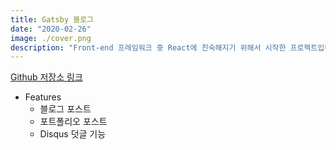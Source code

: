 ```yaml
---
title: Gatsby 블로그
date: "2020-02-26"
image: ./cover.png
description: "Front-end 프레임워크 중 React에 친숙해지기 위해서 시작한 프로젝트입니다. Github pages를 이용하여 배포하기 때문에, Back-end 부분을 처리할 수 없어 Gatsby를 이용하였습니다."
---
```


[Github 저장소 링크](http://github.com/khyun-kim/gatsby-blog)

- Features
    - 블로그 포스트
    - 포트폴리오 포스트
    - Disqus 덧글 기능
